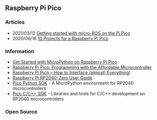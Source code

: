 ## Raspberry Pi Pico


### Articles
- 2021/03/12 [Getting started with micro-ROS on the Pi Pico](https://artivis.github.io/post/2021/pi-pico-uros-getting-started/)
- 2020/06/16 [10 Projects for a Raspberry Pi Pico](https://www.makeuseof.com/raspberry-pi-pico-projects/)


### Information
- [Get Started with MicroPython on Raspberry Pi Pico](https://hackspace.raspberrypi.com/books/micropython-pico)
- [Raspberry Pi Pico: Programming with the Affordable Microcontroller](https://tutorials-raspberrypi.com/raspberry-pi-pico-programming-with-the-affordable-microcontroller/)
- [Raspberry Pi Pico – How to Interface (almost) Everything!](https://dronebotworkshop.com/pi-pico/)
- [Raspberry Pi RP2040-Zero User Guide](http://www.spotpear.com/index/study/detail/id/636.html)
- [Pico Python SDK](https://www.waveshare.com/w/upload/b/b0/Pico_python_sdk.pdf) - A MicroPython environment for RP2040 microcontrollers
- [Pico C/C++ SDK](https://www.waveshare.com/w/upload/5/5f/Pico_c_sdk.pdf) - Libraries and tools for C/C++ development on RP2040 microcontrollers


### Open Source

